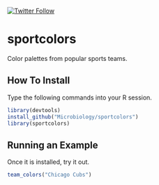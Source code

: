 [![Twitter Follow](https://img.shields.io/twitter/follow/iprophage.svg?style=social)](https://twitter.com/iprophage)

# sportcolors
Color palettes from popular sports teams.

## How To Install
Type the following commands into your R session.

```r
library(devtools)
install_github("Microbiology/sportcolors")
library(sportcolors)
```

## Running an Example
Once it is installed, try it out.

```r
team_colors("Chicago Cubs")
```
